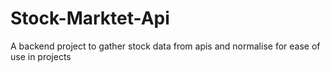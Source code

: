 # Stock-Marktet-Api
A backend project to gather stock data from apis and normalise for ease of use in projects

